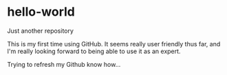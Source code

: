 # hello-world
Just another repository

This is my first time using GitHub. It seems really user friendly thus far, and I'm really looking forward to being able to use it as an expert. 

Trying to refresh my Github know how...
